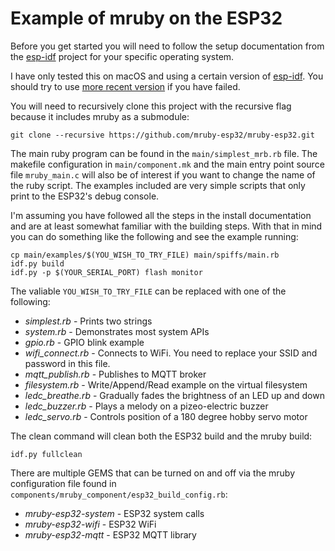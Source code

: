# Example of mruby on the ESP32

Before you get started you will need to follow the setup documentation from
the [esp-idf](https://github.com/espressif/esp-idf/tree/master/docs) project
for your specific operating system.

I have only tested this on macOS and using a certain version of
[esp-idf](https://github.com/espressif/esp-idf/tree/release/v5.0).
You should try to use [more recent version](https://github.com/espressif/esp-idf#setting-up-esp-idf) if you have failed.

You will need to recursively clone this project with the recursive flag
because it includes mruby as a submodule:

```
git clone --recursive https://github.com/mruby-esp32/mruby-esp32.git
```

The main ruby program can be found in the `main/simplest_mrb.rb` file. The
makefile configuration in `main/component.mk` and the main entry point source
file `mruby_main.c` will also be of interest if you want to change the name of
the ruby script. The examples included are very simple scripts that only print
to the ESP32's debug console.

I'm assuming you have followed all the steps in the install documentation and
are at least somewhat familiar with the building steps. With that in mind you
can do something like the following and see the example running:

```
cp main/examples/$(YOU_WISH_TO_TRY_FILE) main/spiffs/main.rb
idf.py build
idf.py -p $(YOUR_SERIAL_PORT) flash monitor
```

The valiable `YOU_WISH_TO_TRY_FILE` can be replaced with one of the following:

  * _simplest.rb_ - Prints two strings
  * _system.rb_ - Demonstrates most system APIs
  * _gpio.rb_ - GPIO blink example
  * _wifi_connect.rb_ - Connects to WiFi. You need to replace your SSID and password in this file.
  * _mqtt_publish.rb_ - Publishes to MQTT broker
  * _filesystem.rb_ - Write/Append/Read example on the virtual filesystem
  * _ledc_breathe.rb_ - Gradually fades the brightness of an LED up and down
  * _ledc_buzzer.rb_ - Plays a melody on a pizeo-electric buzzer
  * _ledc_servo.rb_ - Controls position of a 180 degree hobby servo motor

The clean command will clean both the ESP32 build and the mruby build:

```
idf.py fullclean
```

There are multiple GEMS that can be turned on and off via the mruby
configuration file found in
`components/mruby_component/esp32_build_config.rb`:

* _mruby-esp32-system_ - ESP32 system calls
* _mruby-esp32-wifi_ - ESP32 WiFi
* _mruby-esp32-mqtt_ - ESP32 MQTT library


